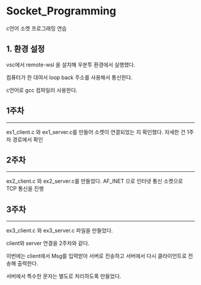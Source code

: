 # Socket_Programming
c언어 소켓 프로그래밍 연습

## 1. 환경 설정

vsc에서 remote-wsl 을 설치해 우분투 환경에서 실행했다.

컴퓨터가 한 대여서 loop back 주소를 사용해서 통신한다.

c언어로 gcc 컴파일러 사용한다.  

## 1주차
--------------------------------
ex1_client.c 와 ex1_server.c를 만들어 소켓이 연결되었는 지 확인했다.
자세한 건 1주차 경로에서 확인


## 2주차
--------------------------------
ex2_client.c 와 ex2_server.c를 만들었다.
AF_INET 으로 인터넷 통신 소켓으로 TCP 통신을 진행


## 3주차
--------------------------------
ex3_client.c 와 ex3_server.c 파일을 만들었다.

client와 server 연결을 2주차와 같다.

이번에는 client에서 Msg를 입력받아 서버로 전송하고 서버에서 다시 클라이언트로 전송해 출력한다.

서버에서 특수한 문자는 별도로 처리하도록 만들었다.


